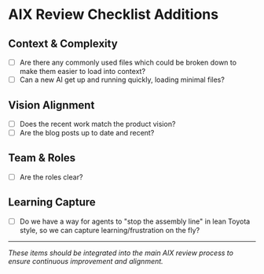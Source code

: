 # AIX Review Checklist Additions

## Context & Complexity
- [ ] Are there any commonly used files which could be broken down to make them easier to load into context?
- [ ] Can a new AI get up and running quickly, loading minimal files?

## Vision Alignment  
- [ ] Does the recent work match the product vision?
- [ ] Are the blog posts up to date and recent?

## Team & Roles
- [ ] Are the roles clear?

## Learning Capture
- [ ] Do we have a way for agents to "stop the assembly line" in lean Toyota style, so we can capture learning/frustration on the fly?

---

*These items should be integrated into the main AIX review process to ensure continuous improvement and alignment.*